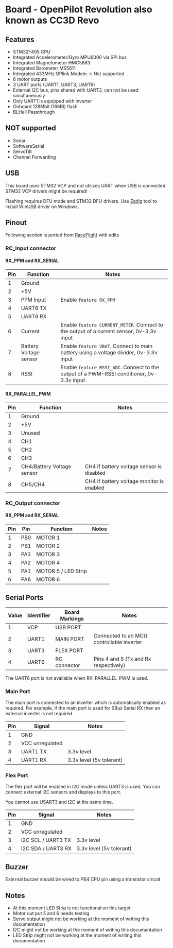 # Board - OpenPilot Revolution also known as CC3D Revo

## Features

* STM32F405 CPU
* Integrated Accelerometer/Gyro MPU6000 via SPI bus
* Integrated Magnetometer HMC5883
* Integrated Barometer MS5611
* Integrated 433MHz OPlink Modem -> Not supported
* 6 motor outputs
* 3 UART ports (UART1, UART3, UART6)
* External I2C bus, pins shared with UART3, can not be used simultaneously
* Only UART1 is equipped with inverter
* Onboard 128Mbit (16MB) flash
* BLHeli Passthrough

## **NOT** supported

* Sonar
* SoftwareSerial
* ServoTilt
* Channel Forwarding

## USB

This board uses STM32 VCP and _not_ utilizes UART when USB is connected. STM32 VCP drivers might be required!

Flashing requires DFU mode and STM32 DFU drivers. Use [Zadig](http://zadig.akeo.ie) tool to install WinUSB driver on Windows.

## Pinout

Following section is ported from [RaceFlight](https://github.com/rs2k/raceflight/blob/master/docs/Board%20-%20Revo.md) with edits

### RC_Input connector

#### RX_PPM and RX_SERIAL

| Pin | Function  | Notes                            |
| --- | --------- | -------------------------------- |
| 1   | Ground    |                                  |
| 2   | +5V       |                                  |
| 3   | PPM Input | Enable `feature RX_PPM`     |
| 4   | UART6 TX | |
| 5   | UART6 RX    | |
| 6   | Current   | Enable `feature CURRENT_METER`.  Connect to the output of a current sensor, 0v-3.3v input |
| 7   | Battery Voltage sensor | Enable `feature VBAT`. Connect to main battery using a voltage divider, 0v-3.3v input |
| 8   | RSSI      | Enable `feature RSSI_ADC`.  Connect to the output of a PWM-RSSI conditioner, 0v-3.3v input |

#### RX_PARALLEL_PWM

| Pin | Function | Notes |
| --- | ---------| ------|
| 1   | Ground   |       |
| 2   | +5V      |       |
| 3   | Unused   |       |
| 4   | CH1      |       |
| 5   | CH2      |       |
| 6   | CH3      |       |
| 7   | CH4/Battery Voltage sensor      | CH4 if battery voltage sensor is disabled |
| 8   | CH5/CH4  | CH4 if battery voltage monitor is enabled|

### RC_Output connector

#### RX_PPM and RX_SERIAL

| Pin | Pin     | Function              | Notes |
| --- | ----    |----------             | ------|
| 1   | PB0     | MOTOR 1               |       |
| 2   | PB1     | MOTOR 2               |       |
| 3   | PA3     | MOTOR 3               |       |
| 4   | PA2     | MOTOR 4               |       |
| 5   | PA1     | MOTOR 5 / LED Strip   |       |
| 6   | PA8     | MOTOR 6               |       |

## Serial Ports

| Value | Identifier   | Board Markings | Notes                                     |
| ----- | ------------ | -------------- | ------------------------------------------|
| 1     | VCP          | USB PORT       |                                           |
| 2     | UART1        | MAIN PORT      | Connected to an MCU controllable inverter |
| 3     | UART3        | FLEX PORT      |                                           |
| 4     | UART6        | RC connector   | Pins 4 and 5 (Tx and Rx respectively)     |

The UART6 port is not available when RX_PARALLEL_PWM is used.

### Main Port

The main port is connected to an inverter which is automatically enabled as required.  For example, if the main port is used for SBus Serial RX then an external inverter is not required.

| Pin | Signal             | Notes                   |
| --- | ------------------ | ----------------------- |
| 1   | GND                |                         |
| 2   | VCC unregulated    |                         |
| 3   | UART1 TX           | 3.3v level              |
| 4   | UART1 RX           | 3.3v level (5v tolerant)|

### Flex Port

The flex port will be enabled in I2C mode unless UART3 is used.  You can connect external I2C sensors and displays to this port.

You cannot use USART3 and I2C at the same time.

| Pin | Signal             | Notes                    |
| --- | ------------------ | -----------------------  |
| 1   | GND                |                          |
| 2   | VCC unregulated    |                          |
| 3   | I2C SCL / UART3 TX | 3.3v level               |
| 4   | I2C SDA / UART3 RX | 3.3v level (5v tolerant) |

## Buzzer

External buzzer should be wired to PB4 CPU pin using a transistor circuit

## Notes

* At this moment LED Strip is not functional on this target
* Motor out put 5 and 6 needs testing
* Servo output might not be working at the moment of writing this documentation
* I2C might not be working at the moment of writing this documentation
* LED Strip might not be working at the moment of writing this documentation
